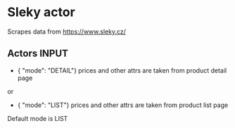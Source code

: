 # Sleky actor

Scrapes data from https://www.sleky.cz/


## Actors INPUT

* { "mode": "DETAIL"} prices and other attrs are taken from product detail page

or 
* { "mode": "LIST"} prices and other attrs are taken from product list page

Default mode is LIST
